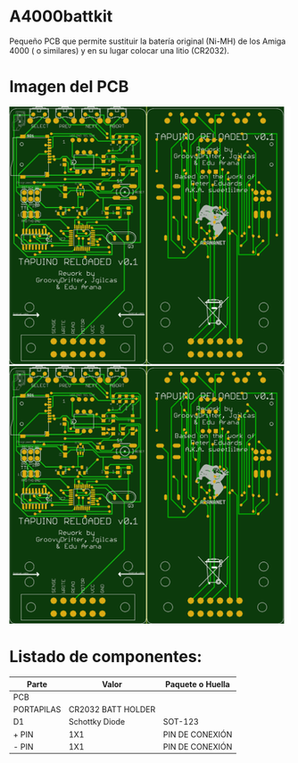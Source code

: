 # A4000battkit

Pequeño PCB que permite sustituir la batería original (Ni-MH) de los Amiga 4000 ( o similares) y en su lugar colocar una litio (CR2032).

# Imagen del PCB

<img src="https://github.com/arananet/Tapuino-Reloaded/blob/master/images/tapuinoreloaded.png?raw=true" width="700">

<img src="https://github.com/arananet/Tapuino-Reloaded/blob/master/images/tapuinoreloaded.png?raw=true" width="700">

# Listado de componentes:

| Parte         | Valor                   | Paquete o Huella               |
| ------------- | ----------------------- | ------------------------------ | 
| PCB           |                         |                                |
| PORTAPILAS    | CR2032 BATT HOLDER      |                                |
| D1            | Schottky Diode          | SOT-123                        |
| + PIN         | 1X1                     | PIN DE CONEXIÓN                |
| - PIN         | 1X1                     | PIN DE CONEXIÓN                |



